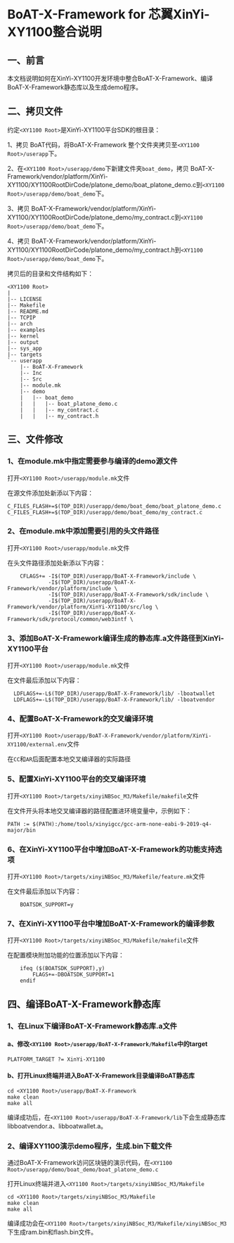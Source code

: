 # BoAT-X-Framework for 芯翼XinYi-XY1100整合说明


## 一、前言

本文档说明如何在XinYi-XY1100开发环境中整合BoAT-X-Framework、编译BoAT-X-Framework静态库以及生成demo程序。


## 二、拷贝文件

约定`<XY1100 Root>`是XinYi-XY1100平台SDK的根目录：

1、拷贝 BoAT代码，将BoAT-X-Framework 整个文件夹拷贝至`<XY1100 Root>/userapp`下。

2、在`<XY1100 Root>/userapp/demo`下新建文件夹`boat_demo`，拷贝 BoAT-X-Framework/vendor/platform/XinYi-XY1100/XY1100RootDirCode/platone_demo/boat_platone_demo.c到`<XY1100 Root>/userapp/demo/boat_demo`下。

3、拷贝 BoAT-X-Framework/vendor/platform/XinYi-XY1100/XY1100RootDirCode/platone_demo/my_contract.c到`<XY1100 Root>/userapp/demo/boat_demo`下。

4、拷贝 BoAT-X-Framework/vendor/platform/XinYi-XY1100/XY1100RootDirCode/platone_demo/my_contract.h到`<XY1100 Root>/userapp/demo/boat_demo`下。


拷贝后的目录和文件结构如下：
```
<XY1100 Root>
|
|-- LICENSE
|-- Makefile
|-- README.md
|-- TCPIP
|-- arch
|-- examples
|-- kernel
|-- output
|-- sys_app
|-- targets
`-- userapp
    |-- BoAT-X-Framework
    |-- Inc
    |-- Src
    |-- module.mk    
    |-- demo
    |   |-- boat_demo
    |   |   |-- boat_platone_demo.c
    |   |   |-- my_contract.c
    |   |   |-- my_contract.h
```


## 三、文件修改

### 1、在module.mk中指定需要参与编译的demo源文件

  打开`<XY1100 Root>/userapp/module.mk`文件
  
  在源文件添加处新添以下内容：
  ```
  C_FILES_FLASH+=$(TOP_DIR)/userapp/demo/boat_demo/boat_platone_demo.c
  C_FILES_FLASH+=$(TOP_DIR)/userapp/demo/boat_demo/my_contract.c
  ```

### 2、在module.mk中添加需要引用的头文件路径

打开`<XY1100 Root>/userapp/module.mk`文件

在头文件路径添加处新添以下内容：
```
    CFLAGS+= -I$(TOP_DIR)/userapp/BoAT-X-Framework/include \
             -I$(TOP_DIR)/userapp/BoAT-X-Framework/vendor/platform/include \
             -I$(TOP_DIR)/userapp/BoAT-X-Framework/sdk/include \
             -I$(TOP_DIR)/userapp/BoAT-X-Framework/vendor/platform/XinYi-XY1100/src/log \
             -I$(TOP_DIR)/userapp/BoAT-X-Framework/sdk/protocol/common/web3intf \
```

### 3、添加BoAT-X-Framework编译生成的静态库.a文件路径到XinYi-XY1100平台

打开`<XY1100 Root>/userapp/module.mk`文件
  
  在文件最后添加以下内容：
  ```
    LDFLAGS+=-L$(TOP_DIR)/userapp/BoAT-X-Framework/lib/ -lboatwallet    
    LDFLAGS+=-L$(TOP_DIR)/userapp/BoAT-X-Framework/lib/ -lboatvendor
  ```

### 4、配置BoAT-X-Framework的交叉编译环境

  打开`<XY1100 Root>/userapp/BoAT-X-Framework/vendor/platform/XinYi-XY1100/external.env`文件
  
  在`CC`和`AR`后面配置本地交叉编译器的实际路径
  
### 5、配置XinYi-XY1100平台的交叉编译环境
  
  打开`<XY1100 Root>/targets/xinyiNBSoc_M3/Makefile/makefile`文件
  
  在文件开头将本地交叉编译器的路径配置进环境变量中，示例如下：
  ```
  PATH := $(PATH):/home/tools/xinyigcc/gcc-arm-none-eabi-9-2019-q4-major/bin
  ```

### 6、在XinYi-XY1100平台中增加BoAT-X-Framework的功能支持选项

打开`<XY1100 Root>/targets/xinyiNBSoc_M3/Makefile/feature.mk`文件

在文件最后添加以下内容：
```
    BOATSDK_SUPPORT=y
```

### 7、在XinYi-XY1100平台中增加BoAT-X-Framework的编译参数

打开`<XY1100 Root>/targets/xinyiNBSoc_M3/Makefile/makefile`文件

在配置模块附加功能的位置添加以下内容：
```
    ifeq ($(BOATSDK_SUPPORT),y)
        FLAGS+=-DBOATSDK_SUPPORT=1
    endif
```

## 四、编译BoAT-X-Framework静态库

### 1、在Linux下编译BoAT-X-Framework静态库.a文件
   
   #### a、修改`<XY1100 Root>/userapp/BoAT-X-Framework/Makefile`中的target
   ```
   PLATFORM_TARGET ?= XinYi-XY1100
   ```
   
   #### b、打开Linux终端并进入BoAT-X-Framework目录编译BoAT静态库
   ```
   cd <XY1100 Root>/userapp/BoAT-X-Framework
   make clean
   make all
   ```
   
   编译成功后，在`<XY1100 Root>/userapp/BoAT-X-Framework/lib`下会生成静态库libboatvendor.a、libboatwallet.a。
   

### 2、编译XY1100演示demo程序，生成.bin下载文件

   通过BoAT-X-Framework访问区块链的演示代码，在`<XY1100 Root>/userapp/demo/boat_demo/boat_platone_demo.c`
   
   打开Linux终端并进入`<XY1100 Root>/targets/xinyiNBSoc_M3/Makefile`
   ```
   cd <XY1100 Root>/targets/xinyiNBSoc_M3/Makefile
   make clean
   make all
   ```
   编译成功会在`<XY1100 Root>/targets/xinyiNBSoc_M3/Makefile/xinyiNBSoc_M3`下生成ram.bin和flash.bin文件。
